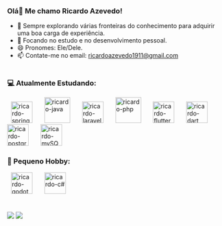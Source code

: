 ### Olá👋 Me chamo Ricardo Azevedo!



- 🔭 Sempre explorando várias fronteiras do conhecimento para adquirir uma boa carga de experiência.
- 🌱 Focando no estudo e no desenvolvimento pessoal.
- 😄 Pronomes: Ele/Dele.
- 📫 Contate-me no email: ricardoazevedo1911@gmail.com

# 
### 💻 Atualmente Estudando:

<div align="left">
  <img width="5" />
  <img src="https://cdn.jsdelivr.net/gh/devicons/devicon@latest/icons/spring/spring-original.svg" height="50" alt="ricardo-spring"  />
  <img width="20" />
  <img src="https://cdn.jsdelivr.net/gh/devicons/devicon@latest/icons/java/java-original.svg" height="60" alt="ricardo-java"  />
  <img width="20" />
  <img src="https://cdn.jsdelivr.net/gh/devicons/devicon@latest/icons/laravel/laravel-original.svg" height="50" alt="ricardo-laravel"  />
  <img width="20" />
  <img src="https://cdn.jsdelivr.net/gh/devicons/devicon@latest/icons/php/php-original.svg" height="60" alt="ricardo-php"  />
  <img width="20" />
  <img src="https://cdn.jsdelivr.net/gh/devicons/devicon@latest/icons/flutter/flutter-original.svg" height="50" alt="ricardo-flutter"  />
  <img width="20" />
  <img src="https://cdn.jsdelivr.net/gh/devicons/devicon@latest/icons/dart/dart-original.svg" height="50" alt="ricardo-dart"  />
  <img width="20" />
  <img src="https://cdn.jsdelivr.net/gh/devicons/devicon@latest/icons/postgresql/postgresql-original.svg" height="50" alt="ricardo-postgreSQL"  />
  <img width="20" />
  <img src="https://cdn.jsdelivr.net/gh/devicons/devicon@latest/icons/mysql/mysql-original.svg" height="50" alt="ricardo-mySQL"  />
  <img width="20" />
</div>

### 📝 Pequeno Hobby:
  <div align="left">
  <img width="5" />
  <img src="https://cdn.jsdelivr.net/gh/devicons/devicon@latest/icons/godot/godot-original.svg" height="50" alt="ricardo-godot"  />
  <img width="20" />
  <img src="https://cdn.jsdelivr.net/gh/devicons/devicon@latest/icons/csharp/csharp-original.svg" height="50" alt="ricardo-c#"  />
  <img width="20" />
  </div>
  
# 
<div> 
  <a href="https://www.linkedin.com/in/ricardoo-azevedo/" target="_blank"><img src="https://img.shields.io/badge/-LinkedIn-%230077B5?style=for-the-badge&logo=linkedin&logoColor=white" target="_blank"></a>
  <a href="https://www.instagram.com/ricaardo_azeveedo/" target="_blank"><img src="https://img.shields.io/badge/-Instagram-%23E4405F?style=for-the-badge&logo=instagram&logoColor=white" target="_blank"></a>
</div>

